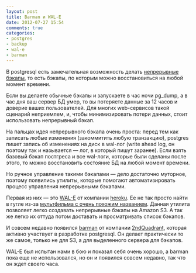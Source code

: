 ```yaml
---
layout: post
title: Barman и WAL-E
date: 2012-07-27 15:54
comments: true
categories:
- postgres
- backup
- wal-e
- barman
---
```


В postgresql есть замечательная возможность делать [непрерывные бэкапы](http://www.postgresql.org/docs/9.1/interactive/continuous-archiving.html),
то есть бэкапы, по которым можно восстановиться на любой момент времени.

Если вы делаете обычные бэкапы и запускаете в час ночи pg_dump, а в час дня ваш сервер БД умер, то вы потеряете данные за
12 часов и доверие ваших пользователей. Для многих web-сервисов такой сценарий неприемлем, и, чтобы минимизировать потери
данных, стоит использовать непрерывный бэкап.

<!-- more -->

На пальцах идея непрерывного бэкапа очень проста: перед тем как записать любые изменения (закоммитить любую
транзакцию), postgres пишет запись об изменениях на диск в wal-лог (write ahead log, он поэтому так и называется — лог, в
который пишут заранее). Если взять базовый бэкап постгреса и все wal-логи, которые были сделаны после этого, то можно
восстановить состояние БД на любой момент времени.

Но ручное управление такими бэкапами — дело достаточно муторное, поэтому появились утилиты, которые помогают
автоматизировать процесс управления непрерывными бэкапами.

Первая из них — это [WAL-E](https://github.com/heroku/WAL-E/) от компании [heroku](http://www.heroku.com/). Ее не так просто найти в гугле из-за
[мультфильма с очень похожим названием](http://adisney.go.com/disneyvideos/animatedfilms/wall-e/). Данная утилита
позволяет легко создавать непрерывные бэкапы на Amazon S3. А так же легко их оттуда потом доставать и просматривать
список бэкапов.

И совсем недавно появился [barman](http://www.pgbarman.org/) от компании [2ndQuadrant](http://www.2ndquadrant.com/),
которая активно участвует в разработке postgresql. Он делает практически то же самое, только не для S3, а для
выделенного сервера для бэкапов.

WAL-E был испытан нами в бою и показал себя очень хорошо, а barman пока еще не использовался, но он и появился совсем
недавно, так что он ждет своего часа.
